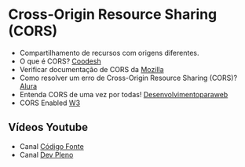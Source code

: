 # Cross-Origin Resource Sharing (CORS)

- Compartilhamento de recursos com origens diferentes.
- O que é CORS? [Coodesh](https://coodesh.com/blog/dicionario/o-que-e-cors/)
- Verificar documentação de CORS da [Mozilla](https://developer.mozilla.org/pt-BR/docs/Web/HTTP/CORS)
- Como resolver um erro de Cross-Origin Resource Sharing (CORS)? [Alura](https://www.alura.com.br/artigos/como-resolver-erro-de-cross-origin-resource-sharing)
- Entenda CORS de uma vez por todas! [Desenvolvimentoparaweb](https://desenvolvimentoparaweb.com/miscelanea/cors/)
- CORS Enabled [W3](https://www.w3.org/wiki/CORS_Enabled)

 ## Vídeos Youtube

  - Canal [Código Fonte](https://www.youtube.com/watch?v=GZV-FUdeVwE)
  - Canal [Dev Pleno](https://www.youtube.com/watch?v=3hzidd-sQfY)

